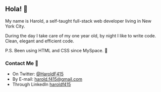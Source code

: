## Hola! 👋

My name is Harold, a self-taught full-stack web developer living in New York City.

During the day I take care of my one year old, by night I like to write code. Clean, elegant and efficient code.


P.S. Been using HTML and CSS since MySpace. 🤣
### Contact Me 📇
- On Twitter: [@HaroldF415](https://twitter.com/haroldf415)
- By E-mail: [harold.f415@gmail.com](mailto:harold.f415@gmail.com)
- Through LinkedIn [haroldf415](https://www.linkedin.com/in/haroldf415/)
